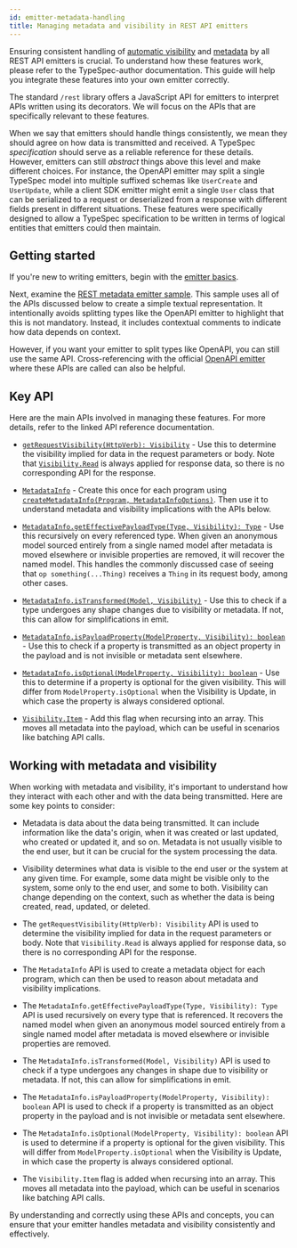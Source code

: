 ```yaml
---
id: emitter-metadata-handling
title: Managing metadata and visibility in REST API emitters
---
```


Ensuring consistent handling of [automatic visibility](../libraries/http/operations.md#automatic-visibility) and [metadata](../libraries/http/operations.md#metadata) by all REST API emitters is crucial. To understand how these features work, please refer to the TypeSpec-author documentation. This guide will help you integrate these features into your own emitter correctly.

The standard `/rest` library offers a JavaScript API for emitters to interpret APIs written using its decorators. We will focus on the APIs that are specifically relevant to these features.

When we say that emitters should handle things consistently, we mean they should agree on how data is transmitted and received. A TypeSpec _specification_ should serve as a reliable reference for these details. However, emitters can still _abstract_ things above this level and make different choices. For instance, the OpenAPI emitter may split a single TypeSpec model into multiple suffixed schemas like `UserCreate` and `UserUpdate`, while a client SDK emitter might emit a single `User` class that can be serialized to a request or deserialized from a response with different fields present in different situations. These features were specifically designed to allow a TypeSpec specification to be written in terms of logical entities that emitters could then maintain.

## Getting started

If you're new to writing emitters, begin with the [emitter basics](./emitters-basics.md).

Next, examine the [REST metadata emitter sample](https://github.com/microsoft/typespec/tree/main/packages/samples/specs/rest-metadata-emitter). This sample uses all of the APIs discussed below to create a simple textual representation. It intentionally avoids splitting types like the OpenAPI emitter to highlight that this is not mandatory. Instead, it includes contextual comments to indicate how data depends on context.

However, if you want your emitter to split types like OpenAPI, you can still use the same API. Cross-referencing with the official [OpenAPI emitter](../emitters/openapi3/openapi.md) where these APIs are called can also be helpful.

## Key API

Here are the main APIs involved in managing these features. For more details, refer to the linked API reference documentation.

- [`getRequestVisibility(HttpVerb): Visibility`](../libraries/http/reference/js-api/functions/getRequestVisibility.md) - Use this to determine the visibility implied for data in the request parameters or body. Note that [`Visibility.Read`](../libraries/http/reference/js-api/enumerations/Visibility.md) is always applied for response data, so there is no corresponding API for the response.

- [`MetadataInfo`](../libraries/http/reference/js-api/interfaces/MetadataInfo.md) - Create this once for each program using [`createMetadataInfo(Program, MetadataInfoOptions)`](../libraries/http/reference/js-api/functions/createMetadataInfo.md). Then use it to understand metadata and visibility implications with the APIs below.

- [`MetadataInfo.getEffectivePayloadType(Type, Visibility): Type`](../libraries/http/reference/js-api/interfaces/MetadataInfo.md#geteffectivepayloadtype) - Use this recursively on every referenced type. When given an anonymous model sourced entirely from a single named model after metadata is moved elsewhere or invisible properties are removed, it will recover the named model. This handles the commonly discussed case of seeing that `op something(...Thing)` receives a `Thing` in its request body, among other cases.

- [`MetadataInfo.isTransformed(Model, Visibility)`](../libraries/http/reference/js-api/interfaces/MetadataInfo.md#istransformed) - Use this to check if a type undergoes any shape changes due to visibility or metadata. If not, this can allow for simplifications in emit.

- [`MetadataInfo.isPayloadProperty(ModelProperty, Visibility): boolean`](../libraries/http/reference/js-api/interfaces/MetadataInfo.md#ispayloadproperty) - Use this to check if a property is transmitted as an object property in the payload and is not invisible or metadata sent elsewhere.

- [`MetadataInfo.isOptional(ModelProperty, Visibility): boolean`](../libraries/http/reference/js-api/interfaces/MetadataInfo.md#isoptional) - Use this to determine if a property is optional for the given visibility. This will differ from `ModelProperty.isOptional` when the Visibility is Update, in which case the property is always considered optional.

- [`Visibility.Item`](../libraries/http/reference/js-api/enumerations/Visibility.md) - Add this flag when recursing into an array. This moves all metadata into the payload, which can be useful in scenarios like batching API calls.

## Working with metadata and visibility

When working with metadata and visibility, it's important to understand how they interact with each other and with the data being transmitted. Here are some key points to consider:

- Metadata is data about the data being transmitted. It can include information like the data's origin, when it was created or last updated, who created or updated it, and so on. Metadata is not usually visible to the end user, but it can be crucial for the system processing the data.

- Visibility determines what data is visible to the end user or the system at any given time. For example, some data might be visible only to the system, some only to the end user, and some to both. Visibility can change depending on the context, such as whether the data is being created, read, updated, or deleted.

- The `getRequestVisibility(HttpVerb): Visibility` API is used to determine the visibility implied for data in the request parameters or body. Note that `Visibility.Read` is always applied for response data, so there is no corresponding API for the response.

- The `MetadataInfo` API is used to create a metadata object for each program, which can then be used to reason about metadata and visibility implications.

- The `MetadataInfo.getEffectivePayloadType(Type, Visibility): Type` API is used recursively on every type that is referenced. It recovers the named model when given an anonymous model sourced entirely from a single named model after metadata is moved elsewhere or invisible properties are removed.

- The `MetadataInfo.isTransformed(Model, Visibility)` API is used to check if a type undergoes any changes in shape due to visibility or metadata. If not, this can allow for simplifications in emit.

- The `MetadataInfo.isPayloadProperty(ModelProperty, Visibility): boolean` API is used to check if a property is transmitted as an object property in the payload and is not invisible or metadata sent elsewhere.

- The `MetadataInfo.isOptional(ModelProperty, Visibility): boolean` API is used to determine if a property is optional for the given visibility. This will differ from `ModelProperty.isOptional` when the Visibility is Update, in which case the property is always considered optional.

- The `Visibility.Item` flag is added when recursing into an array. This moves all metadata into the payload, which can be useful in scenarios like batching API calls.

By understanding and correctly using these APIs and concepts, you can ensure that your emitter handles metadata and visibility consistently and effectively.
